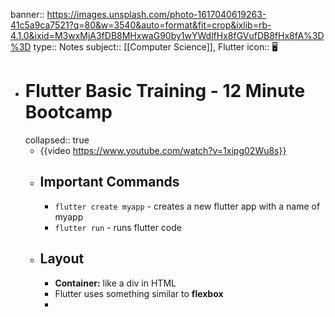 banner:: https://images.unsplash.com/photo-1617040619263-41c5a9ca7521?q=80&w=3540&auto=format&fit=crop&ixlib=rb-4.1.0&ixid=M3wxMjA3fDB8MHxwaG90by1wYWdlfHx8fGVufDB8fHx8fA%3D%3D
type:: Notes
subject:: [[Computer Science]], Flutter
icon:: 🖥️

- # Flutter Basic Training - 12 Minute Bootcamp
  collapsed:: true
	- {{video https://www.youtube.com/watch?v=1xipg02Wu8s}}
	- ## Important Commands
		- `flutter create myapp` - creates a new flutter app with a name of myapp
		- `flutter run` - runs flutter code
	- ## Layout
		- **Container:** like a div in HTML
		- Flutter uses something similar to **flexbox**
		-